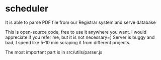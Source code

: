 # scheduler
It is able to parse PDF file from our Registrar system and serve database


This is open-source code, free to use it anywhere you want. I would appreciate if you refer me, but it is not necessary=)
Server is buggy and bad, I spend like 5-10 min scraping it from different projects.

The most important part is in src/utils/parser.js
